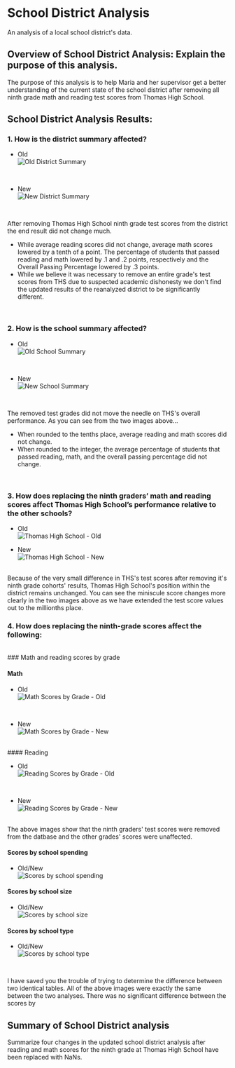 # School District Analysis

An analysis of a local school district's data.

## Overview of School District Analysis: Explain the purpose of this analysis.
 The purpose of this analysis is to help Maria and her supervisor get a better understanding of the current state of the school district after removing all ninth grade math and reading test scores from Thomas High School.

## School District Analysis Results: 

### 1. How is the district summary affected?
- Old
<br/>![Old District Summary](https://github.com/boborodono/School_District_Analysis/blob/main/Resources/Images/Old_District_Summary.PNG)
<br/>

- New
<br/>![New District Summary](https://github.com/boborodono/School_District_Analysis/blob/main/Resources/Images/New_District_Summary.PNG)
<br/>

After removing Thomas High School ninth grade test scores from the district the end result did not change much. 
<br/>
- While average reading scores did not change, average math scores lowered by a tenth of a point. The percentage of students that passed reading and math lowered by .1 and .2 points, respectively and the Overall Passing Percentage lowered by .3 points. 
- While we believe it was necessary to remove an entire grade's test scores from THS due to suspected academic dishonesty we don't find the updated results of the reanalyzed district to be significantly different.
<br/>

### 2. How is the school summary affected?
- Old
<br/>![Old School Summary](https://github.com/boborodono/School_District_Analysis/blob/main/Resources/Images/Old_School_Summary.PNG)
<br/>

- New
<br/>![New School Summary](https://github.com/boborodono/School_District_Analysis/blob/main/Resources/Images/New_School_Summary.PNG)
<br/>

The removed test grades did not move the needle on THS's overall performance. As you can see from the two images above... 
- When rounded to the tenths place, average reading and math scores did not change. 
- When rounded to the integer, the average percentage of students that passed reading, math, and the overall passing percentage did not change.
<br/>

### 3. How does replacing the ninth graders’ math and reading scores affect Thomas High School’s performance relative to the other schools?
- Old
<br/>![Thomas High School - Old](https://github.com/boborodono/School_District_Analysis/blob/main/Resources/Images/Old_Top_Schools.PNG)<br/>

- New
<br/>![Thomas High School - New](https://github.com/boborodono/School_District_Analysis/blob/main/Resources/Images/New_Top_Schools.PNG)
<br/>
Because of the very small difference in THS's test scores after removing it's ninth grade cohorts' results, Thomas High School's position within the district remains unchanged. You can see the miniscule score changes more clearly in the two images above as we have extended the test score values out to the millionths place.
<br/>

### 4. How does replacing the ninth-grade scores affect the following:
<br/>
### Math and reading scores by grade<br/>

#### Math<br/>
- Old
<br/>![Math Scores by Grade - Old](https://github.com/boborodono/School_District_Analysis/blob/main/Resources/Images/THS_math_scores_old.PNG)
<br/>

- New
<br/>![Math Scores by Grade - New](https://github.com/boborodono/School_District_Analysis/blob/main/Resources/Images/THS_math_scores_new.PNG)
<br/>
#### Reading<br/>

- Old
<br/>![Reading Scores by Grade - Old](https://github.com/boborodono/School_District_Analysis/blob/main/Resources/Images/THS_reading_scores_old.PNG)
<br/>

- New
<br/>![Reading Scores by Grade - New](https://github.com/boborodono/School_District_Analysis/blob/main/Resources/Images/THS_reading_scores_new.PNG)
<br/>
The above images show that the ninth graders' test scores were removed from the datbase and the other grades' scores were unaffected.

#### Scores by school spending<br/>
- Old/New
<br/>![Scores by school spending](https://github.com/boborodono/School_District_Analysis/blob/main/Resources/Images/School_spending_summary'.PNG)

#### Scores by school size<br/>
- Old/New
<br/>![Scores by school size](https://github.com/boborodono/School_District_Analysis/blob/main/Resources/Images/School_size_summary'.PNG)

#### Scores by school type<br/>
- Old/New
<br/>![Scores by school type](https://github.com/boborodono/School_District_Analysis/blob/main/Resources/Images/School_scores_type.PNG)
<br/>

I have saved you the trouble of trying to determine the difference between two identical tables. All of the above images were exactly the same between the two analyses. There was no significant difference between the scores by

## Summary of School District analysis

Summarize four changes in the updated school district analysis after reading and math scores for the ninth grade at Thomas High School have been replaced with NaNs.
